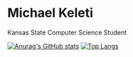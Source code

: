 # Michael Keleti

Kansas State Computer Science Student

[![Anurag's GitHub stats](https://github-readme-stats.vercel.app/api?username=mkeleti&count_private=true&include_all_commits=true&show_icons=true&theme=tokyonight)](https://mkeleti.com)
[![Top Langs](https://github-readme-stats.vercel.app/api/top-langs/?username=mkeleti&layout=compact&theme=tokyonight)](https://mkeleti.com)
<!--
[![willianrod's wakatime stats](https://github-readme-stats.vercel.app/api/wakatime?username=mkeleti&theme=tokyonight)](https://mkeleti.com)
--!>
